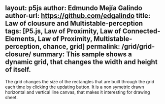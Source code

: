 layout: p5js
author: Edmundo Mejía Galindo
author-url: https://github.com/edgalindo
title: Law of clousure and Multistable-perception
tags: [P5.js, Law of Proximity, Law of Connected-Elements, Law of Proximity, Multistable-perception, chance, grid]
permalink: /grid/grid-closure/
summary: This sample shows a dynamic grid, that changes the width and height of itself.  
---

The grid changes the size of the rectangles that are built through the grid each time by clicking the updating button. It is a non symetric drawn horizontal and vertical line canvas, that makes it interesting for drawing sheet.  
